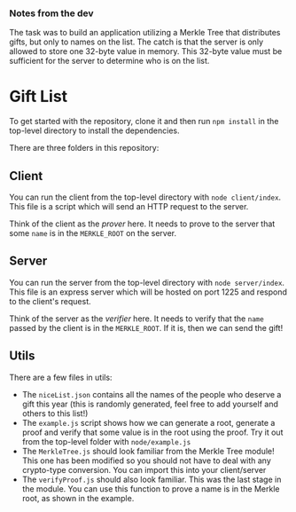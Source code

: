 ### Notes from the dev

The task was to build an application utilizing a Merkle Tree that distributes gifts, but only to names on the list. The catch is that the server is only allowed to store one 32-byte value in memory. This 32-byte value must be sufficient for the server to determine who is on the list. 

# Gift List

To get started with the repository, clone it and then run `npm install` in the top-level directory to install the dependencies.

There are three folders in this repository:

## Client

You can run the client from the top-level directory with `node client/index`. This file is a script which will send an HTTP request to the server.

Think of the client as the _prover_ here. It needs to prove to the server that some `name` is in the `MERKLE_ROOT` on the server. 

## Server

You can run the server from the top-level directory with `node server/index`. This file is an express server which will be hosted on port 1225 and respond to the client's request.

Think of the server as the _verifier_ here. It needs to verify that the `name` passed by the client is in the `MERKLE_ROOT`. If it is, then we can send the gift! 

## Utils

There are a few files in utils:

- The `niceList.json` contains all the names of the people who deserve a gift this year (this is randomly generated, feel free to add yourself and others to this list!)
- The `example.js` script shows how we can generate a root, generate a proof and verify that some value is in the root using the proof. Try it out from the top-level folder with `node/example.js`
- The `MerkleTree.js` should look familiar from the Merkle Tree module! This one has been modified so you should not have to deal with any crypto-type conversion. You can import this into your client/server
- The `verifyProof.js` should also look familiar. This was the last stage in the module. You can use this function to prove a name is in the Merkle root, as shown in the example.
